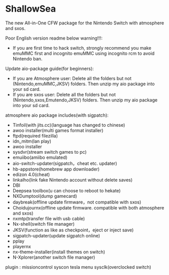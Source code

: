 # ShallowSea
The new All-in-One CFW package for the Nintendo Switch with atmosphere and sxos.

Poor English version readme below
warning!!!: 
* If you are first time to hack switch, strongly recommend you make emuMMC first and incognito emuMMC using incognito rcm to avoid Nintendo ban.

Update aio-package guide(for beginners):
* If you are Atmosphere user: Delete all the folders but not (Nintendo,emuMMC,JKSV) folders. Then unzip my aio package into your sd card.
* If you are sxos user: Delete all the folders but not (Nintendo,sxos,Emutendo,JKSV) folders. Then unzip my aio package into your sd card.

atmosphere aio package includes(with sigpatch):
* Tinfoil(with jits.cc)(language has changed to chinese)
* awoo installer(multi games format installer)
* ftpd(required filezilla)
* idn_mitm(lan play)
* awoo installer
* sysdvr(stream switch games to pc)
* emuiibo(amiibo emulated)
* aio-switch-updater(sigpatch，cheat etc. updater)
* hb-appstore(homebrew app downloader)
* edizon 4.0(cheat)
* linkalho(link fake Nintendo account without delete saves)
* DBI
* Deepsea toolbox(u can choose to reboot to hekate)
* NXDumptool(dump gamecard)
* daybreak(offline update firmware，not compatible with sxos)
* Choidujournx(offline update firmware. compatible with both atmosphere and sxos)
* nxmtp(transfer file with usb cable)
* Nx-shell(switch file manager)
* JKSV(function as like as checkpoint，eject or inject save)
* sigpatch-updater(update sigpatch online)
* pplay
* playernx
* nx-theme-installer(install themes on switch)
* N-Xplorer(another switch file manager)

plugin : 
missioncontrol
syscon
tesla menu
sysclk(overclocked switch)
